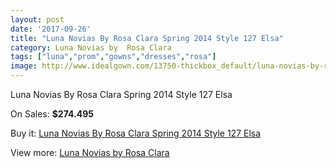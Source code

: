 ```yaml
---
layout: post
date: '2017-09-26'
title: "Luna Novias By Rosa Clara Spring 2014 Style 127 Elsa"
category: Luna Novias by  Rosa Clara
tags: ["luna","prom","gowns","dresses","rosa"]
image: http://www.idealgown.com/13750-thickbox_default/luna-novias-by-rosa-clara-spring-2014-style-127-elsa.jpg
---
```

Luna Novias By Rosa Clara Spring 2014 Style 127 Elsa

On Sales: **$274.495**
<a href="https://www.idealgown.com/en/luna-novias-by-rosa-clara/5529-luna-novias-by-rosa-clara-spring-2014-style-127-elsa.html"><amp-img layout="responsive" width="600" height="600" src="//www.idealgown.com/13750-thickbox_default/luna-novias-by-rosa-clara-spring-2014-style-127-elsa.jpg" alt="Luna Novias By Rosa Clara Spring 2014 Style 127 Elsa 0" /></a>
<a href="https://www.idealgown.com/en/luna-novias-by-rosa-clara/5529-luna-novias-by-rosa-clara-spring-2014-style-127-elsa.html"><amp-img layout="responsive" width="600" height="600" src="//www.idealgown.com/13751-thickbox_default/luna-novias-by-rosa-clara-spring-2014-style-127-elsa.jpg" alt="Luna Novias By Rosa Clara Spring 2014 Style 127 Elsa 1" /></a>

Buy it: [Luna Novias By Rosa Clara Spring 2014 Style 127 Elsa](https://www.idealgown.com/en/luna-novias-by-rosa-clara/5529-luna-novias-by-rosa-clara-spring-2014-style-127-elsa.html "Luna Novias By Rosa Clara Spring 2014 Style 127 Elsa")

View more: [Luna Novias by  Rosa Clara](https://www.idealgown.com/en/81-luna-novias-by--rosa-clara "Luna Novias by  Rosa Clara")